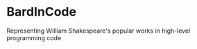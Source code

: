 BardInCode
==========

Representing William Shakespeare's popular works in high-level programming code
